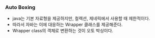 ### Auto Boxing
- java는 기본 자료형을 제공하지만, 컬렉션, 제네릭에서 사용할 때 제한적이다.
- 따라서 자바는 이에 대응하는 Wrapper 클래스를 제공해준다.
- Wrapper class의 객체로 변환하는 것이 오토 박싱이다.



